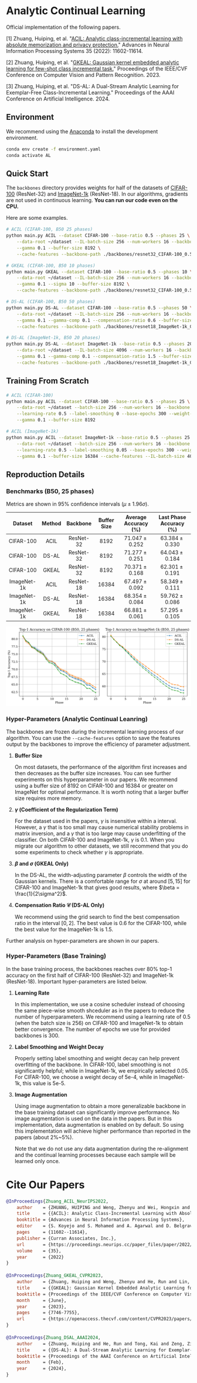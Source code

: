 # Analytic Continual Learning

Official implementation of the following papers.

[1] Zhuang, Huiping, et al. "[ACIL: Analytic class-incremental learning with absolute memorization and privacy protection.](https://proceedings.neurips.cc/paper_files/paper/2022/hash/4b74a42fc81fc7ee252f6bcb6e26c8be-Abstract-Conference.html)" Advances in Neural Information Processing Systems 35 (2022): 11602-11614.

[2] Zhuang, Huiping, et al. "[GKEAL: Gaussian kernel embedded analytic learning for few-shot class incremental task.](https://openaccess.thecvf.com/content/CVPR2023/html/Zhuang_GKEAL_Gaussian_Kernel_Embedded_Analytic_Learning_for_Few-Shot_Class_Incremental_CVPR_2023_paper.html)" Proceedings of the IEEE/CVF Conference on Computer Vision and Pattern Recognition. 2023.

[3] Zhuang, Huiping, et al. "DS-AL: A Dual-Stream Analytic Learning for Exemplar-Free Class-Incremental Learning." Proceedings of the AAAI Conference on Artificial Intelligence. 2024.

## Environment
We recommend using the [Anaconda](https://anaconda.org/) to install the development environment.

```bash
conda env create -f environment.yaml
conda activate AL
```

## Quick Start
The `backbones` directory provides weights for half of the datasets of [CIFAR-100](https://www.cs.toronto.edu/~kriz/cifar.html) (ResNet-32) and [ImageNet-1k](https://image-net.org/challenges/LSVRC/2010/2010-downloads.php) (ResNet-18). In our algorithms, gradients are not used in continuous learning. **You can run our code even on the CPU.**

Here are some examples.

```bash
# ACIL (CIFAR-100, B50 25 phases)
python main.py ACIL --dataset CIFAR-100 --base-ratio 0.5 --phases 25 \
    --data-root ~/dataset --IL-batch-size 256 --num-workers 16 --backbone resnet32 \
    --gamma 0.1 --buffer-size 8192 \
    --cache-features --backbone-path ./backbones/resnet32_CIFAR-100_0.5_None
```
```bash
# GKEAL (CIFAR-100, B50 10 phases)
python main.py GKEAL --dataset CIFAR-100 --base-ratio 0.5 --phases 10 \
    --data-root ~/dataset --IL-batch-size 256 --num-workers 16 --backbone resnet32 \
    --gamma 0.1 --sigma 10 --buffer-size 8192 \
    --cache-features --backbone-path ./backbones/resnet32_CIFAR-100_0.5_None
```
```bash
# DS-AL (CIFAR-100, B50 50 phases)
python main.py DS-AL --dataset CIFAR-100 --base-ratio 0.5 --phases 50 \
    --data-root ~/dataset --IL-batch-size 256 --num-workers 16 --backbone resnet18 \
    --gamma 0.1 --gamma-comp 0.1 --compensation-ratio 0.6 --buffer-size 8192 \
    --cache-features --backbone-path ./backbones/resnet18_ImageNet-1k_0.5_None
```
```bash
# DS-AL (ImageNet-1k, B50 20 phases)
python main.py DS-AL --dataset ImageNet-1k --base-ratio 0.5 --phases 20 \
    --data-root ~/dataset --IL-batch-size 4096 --num-workers 16 --backbone resnet32 \
    --gamma 0.1 --gamma-comp 0.1 --compensation-ratio 1.5 --buffer-size 16384 \
    --cache-features --backbone-path ./backbones/resnet18_ImageNet-1k_0.5_None
```

## Training From Scratch

```bash
# ACIL (CIFAR-100)
python main.py ACIL --dataset CIFAR-100 --base-ratio 0.5 --phases 25 \
    --data-root ~/dataset --batch-size 256 --num-workers 16 --backbone resnet32 \
    --learning-rate 0.5 --label-smoothing 0 --base-epochs 300 --weight-decay 5e-4 \
    --gamma 0.1 --buffer-size 8192
```
```bash
# ACIL (ImageNet-1k)
python main.py ACIL --dataset ImageNet-1k --base-ratio 0.5 --phases 25 \
    --data-root ~/dataset --batch-size 256 --num-workers 16 --backbone resnet32 \
    --learning-rate 0.5 --label-smoothing 0.05 --base-epochs 300 --weight-decay 5e-5 \
    --gamma 0.1 --buffer-size 16384 --cache-features --IL-batch-size 4096
```

## Reproduction Details

### Benchmarks (B50, 25 phases)

Metrics are shown in 95% confidence intervals ($\mu \pm 1.96\sigma$).

|   Dataset   | Method | Backbone  | Buffer Size | Average Accuracy (%) | Last Phase Accuracy (%) |
| :---------: | :----: | :-------: | :---------: | :------------------: | :---------------------: |
|  CIFAR-100  |  ACIL  | ResNet-32 |    8192     |   $71.047\pm0.252$   |    $63.384\pm0.330$     |
|  CIFAR-100  |  DS-AL | ResNet-32 |    8192     |   $71.277\pm0.251$   |    $64.043\pm0.184$     |
|  CIFAR-100  |  GKEAL | ResNet-32 |    8192     |   $70.371\pm0.168$   |    $62.301\pm0.191$     |
| ImageNet-1k |  ACIL  | ResNet-18 |    16384    |   $67.497\pm0.092$   |    $58.349\pm0.111$     |
| ImageNet-1k |  DS-AL | ResNet-18 |    16384    |   $68.354\pm0.084$   |    $59.762\pm0.086$     |
| ImageNet-1k |  GKEAL | ResNet-18 |    16384    |   $66.881\pm0.061$   |    $57.295\pm0.105$     |

![Top-1 Accuracy](acc@1.svg)

### Hyper-Parameters (Analytic Continual Leanring)
The backbones are frozen during the incremental learning process of our algorithm. You can use the `--cache-features` option to save the features output by the backbones to improve the efficiency of parameter adjustment.

1. **Buffer Size**

    On most datasets, the performance of the algorithm first increases and then decreases as the buffer size increases. You can see further experiments on this hyperparameter in our papers. We recommend using a buffer size of 8192 on CIFAR-100 and 16384 or greater on ImageNet for optimal performance. It is worth noting that a larger buffer size requires more memory.

2. **$\gamma$ (Coefficient of the Regularization Term)**

    For the dataset used in the papers, $\gamma$ is insensitive within a interval. However, a $\gamma$ that is too small may cause numerical stability problems in matrix inversion, and a $\gamma$ that is too large may cause underfitting of the classifier. On both CIFAR-100 and ImageNet-1k, $\gamma$ is 0.1. When you migrate our algorithm to other datasets, we still recommend that you do some experiments to check whether $\gamma$ is appropriate.

3. **$\beta$ and $\sigma$ (GKEAL Only)**

    In the DS-AL, the width-adjusting parameter $\beta$ controls the width of the Gaussian kernels. There is a comfortable range for $\sigma$ at around $[5, 15]$ for CIFAR-100 and ImageNet-1k that gives good results, where $\beta = \frac{1}{2\sigma^2}$.

4. **Compensation Ratio $\mathcal{C}$ (DS-AL Only)**

    We recommend using the grid search to find the best compensation ratio in the interval $[0, 2]$. The best value is 0.6 for the CIFAR-100, while the best value for the ImageNet-1k is 1.5.

Further analysis on hyper-parameters are shown in our papers.

### Hyper-Parameters (Base Training)
In the base training process, the backbones reaches over 80% top-1 accuracy on the first half of CIFAR-100 (ResNet-32) and ImageNet-1k (ResNet-18). Important hyper-parameters are listed below.

1. **Learning Rate**

    In this implementation, we use a cosine scheduler instead of choosing the same piece-wise smooth shceduler as in the papers to reduce the number of hyperparameters. We recommend using a learning rate of 0.5 (when the batch size is 256) on CIFAR-100 and ImageNet-1k to obtain better convergence. The number of epochs we use for provided backbones is 300.

2. **Label Smoothing and Weight Decay**

    Properly setting label smoothing and weight decay can help prevent overfitting of the backbone. In CIFAR-100, label smoothing is not significantly helpful; while in ImageNet-1k, we empirically selected 0.05. For CIFAR-100, we choose a weight decay of 5e-4, while in ImageNet-1k, this value is 5e-5.

3. **Image Augmentation**

    Using image augmentation to obtain a more generalizable backbone in the base training dataset can significantly improve performance. No image augmentation is used on the data in the papers. But in this implementation, data augmentation is enabled on by default. So using this implementation will achieve higher performance than reported in the papers (about 2%~5%).

    Note that we do not use any data augmentation during the re-alignment and the continual learning processes because each sample will be learned only once.

# Cite Our Papers

```bib
@InProceedings{Zhuang_ACIL_NeurIPS2022,
    author    = {ZHUANG, HUIPING and Weng, Zhenyu and Wei, Hongxin and XIE, RENCHUNZI and Toh, Kar-Ann and Lin, Zhiping},
    title     = {{ACIL}: Analytic Class-Incremental Learning with Absolute Memorization and Privacy Protection},
    booktitle = {Advances in Neural Information Processing Systems},
    editor    = {S. Koyejo and S. Mohamed and A. Agarwal and D. Belgrave and K. Cho and A. Oh},
    pages     = {11602--11614},
    publisher = {Curran Associates, Inc.},
    url       = {https://proceedings.neurips.cc/paper_files/paper/2022/file/4b74a42fc81fc7ee252f6bcb6e26c8be-Paper-Conference.pdf},
    volume    = {35},
    year      = {2022}
}

@InProceedings{Zhuang_GKEAL_CVPR2023,
    author    = {Zhuang, Huiping and Weng, Zhenyu and He, Run and Lin, Zhiping and Zeng, Ziqian},
    title     = {{GKEAL}: Gaussian Kernel Embedded Analytic Learning for Few-Shot Class Incremental Task},
    booktitle = {Proceedings of the IEEE/CVF Conference on Computer Vision and Pattern Recognition (CVPR)},
    month     = {June},
    year      = {2023},
    pages     = {7746-7755},
    url       = {https://openaccess.thecvf.com/content/CVPR2023/papers/Zhuang_GKEAL_Gaussian_Kernel_Embedded_Analytic_Learning_for_Few-Shot_Class_Incremental_CVPR_2023_paper.pdf}
}

@InProceedings{Zhuang_DSAL_AAAI2024,
    author    = {Zhuang, Huiping and He, Run and Tong, Kai and Zeng, Ziqian and Chen, Cen and Lin, Zhiping},
    title     = {{DS-AL}: A Dual-Stream Analytic Learning for Exemplar-Free Class-Incremental Learning},
    booktitle = {Proceedings of the AAAI Conference on Artificial Intelligence},
    month     = {Feb},
    year      = {2024},
}
```